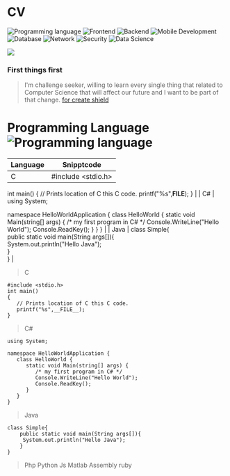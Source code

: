# CV

![Programming language](https://img.shields.io/badge/-Programming%20language-orange.svg)
![Frontend](https://img.shields.io/badge/-Frontend-green.svg)
![Backend](https://img.shields.io/badge/-Backend-blue.svg)
![Mobile Development](https://img.shields.io/badge/-Mobile%20Development-yellowgreen.svg)
![Database](https://img.shields.io/badge/-Database-red.svg)
![Network](https://img.shields.io/badge/-Network-lightgrey.svg)
![Security](https://img.shields.io/badge/-Security-orange.svg)
![Data Science](https://img.shields.io/badge/-Data%20Science-blueviolet.svg)

<img src="https://i.ibb.co/rsFD15B/0.jpg">

### First things first
> I'm challenge seeker, willing to learn every single thing that related to Computer Science that will affect our future and I want to be part of that change. [for create shield](https://shields.io/category/coverage/)

# Programming Language ![Programming language](https://img.shields.io/badge/-Programming%20language-orange.svg)

| Language        | Snipptcode       
| ------------- |:-------------:| 
| C      | #include <stdio.h> 
int main() 
{ 
   // Prints location of C this C code. 
   printf("%s",__FILE__); 
}  | 
| C#     | using System;

namespace HelloWorldApplication {
   class HelloWorld {
      static void Main(string[] args) {
         /* my first program in C# */
         Console.WriteLine("Hello World");
         Console.ReadKey();
      }
   }
}      |
| Java | class Simple{  
    public static void main(String args[]){  
     System.out.println("Hello Java");  
    }  
}        |


>C
```
#include <stdio.h> 
int main() 
{ 
   // Prints location of C this C code. 
   printf("%s",__FILE__); 
} 
```
>C#
```
using System;

namespace HelloWorldApplication {
   class HelloWorld {
      static void Main(string[] args) {
         /* my first program in C# */
         Console.WriteLine("Hello World");
         Console.ReadKey();
      }
   }
}
```
>Java
```
class Simple{  
    public static void main(String args[]){  
     System.out.println("Hello Java");  
    }  
}  
```
>Php
>Python
>Js
>Matlab
>Assembly
>ruby



